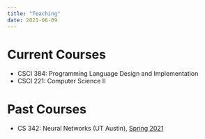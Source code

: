 ```yaml
---
title: "Teaching"
date: 2021-06-09
---
```


# Current Courses

- CSCI 384: Programming Language Design and Implementation
- CSCI 221: Computer Science II

# Past Courses

- CS 342: Neural Networks (UT Austin), [Spring 2021](/teaching/cs342/)
